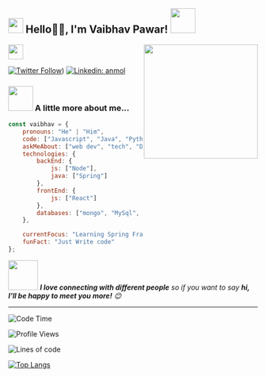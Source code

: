<h2><img src="https://emojis.slackmojis.com/emojis/images/1531849430/4246/blob-sunglasses.gif?1531849430" width="30"/> Hello🙏🏻, I'm Vaibhav Pawar! <img src="https://media.giphy.com/media/12oufCB0MyZ1Go/giphy.gif" width="50"></h2>
<img align='right' src="https://media.giphy.com/media/M9gbBd9nbDrOTu1Mqx/giphy.gif" width="230">
</a><img src="https://media.giphy.com/media/WUlplcMpOCEmTGBtBW/giphy.gif" width="30"> 
</em></p>

[![Twitter Follow](https://img.shields.io/twitter/follow/misteranmol?label=Follow)](https://twitter.com/Pawar_Vaibhav_))
[![Linkedin: anmol](https://img.shields.io/badge/-vaibhav-blue?style=flat-square&logo=Linkedin&logoColor=white&link=https://www.linkedin.com/in/vaibhav-tukaram-pawar-2695181b8/)]([https://www.linkedin.com/in/anmol098/](https://www.linkedin.com/in/vaibhav-tukaram-pawar-2695181b8/))

### <img src="https://media.giphy.com/media/VgCDAzcKvsR6OM0uWg/giphy.gif" width="50"> A little more about me...  

```javascript
const vaibhav = {
    pronouns: "He" | "Him",
    code: ["Javascript", "Java", "Python"],
    askMeAbout: ["web dev", "tech", "DSA"],
    technologies: {
        backEnd: {
            js: ["Node"],
            java: ["Spring"]
        },
        frontEnd: {
            js: ["React"]
        },
        databases: ["mongo", "MySql", "sqlite"],
    },

    currentFocus: "Learning Spring Framework",
    funFact: "Just Write code"
};
```

<img src="https://media.giphy.com/media/LnQjpWaON8nhr21vNW/giphy.gif" width="60"> <em><b>I love connecting with different people</b> so if you want to say <b>hi, I'll be happy to meet you more!</b> 😊</em>

---
<!--START_SECTION:waka-->
![Code Time](http://img.shields.io/badge/Code%20Time-2%2C471%20hrs%2019%20mins-blue)

![Profile Views](http://img.shields.io/badge/Profile%20Views-1091-blue)

![Lines of code](https://img.shields.io/badge/From%20Hello%20World%20I%27ve%20Written-4.8%20million%20lines%20of%20code-blue)



[![Top Langs](https://github-readme-stats.vercel.app/api/top-langs/?username=PawarVaibhav446)](https://github.com/PawarVaibhav446/github-readme-stats)




